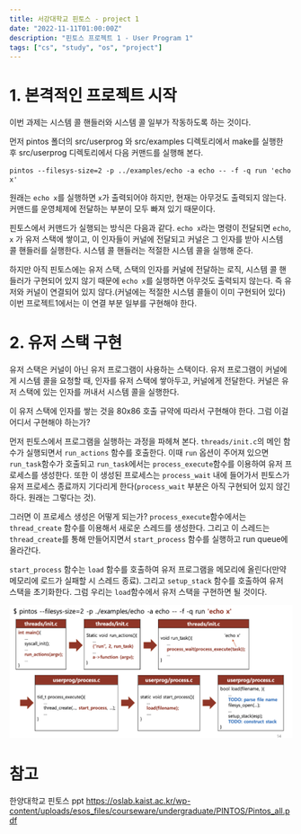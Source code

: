 ```yaml
---
title: 서강대학교 핀토스 - project 1
date: "2022-11-11T01:00:00Z"
description: "핀토스 프로젝트 1 - User Program 1"
tags: ["cs", "study", "os", "project"]
---
```


# 1. 본격적인 프로젝트 시작

이번 과제는 시스템 콜 핸들러와 시스템 콜 일부가 작동하도록 하는 것이다.

먼저 pintos 폴더의 src/userprog 와 src/examples 디렉토리에서 make를 실행한 후 src/userprog 디렉토리에서 다음 커맨드를 실행해 본다.

```
pintos --filesys-size=2 -p ../examples/echo -a echo -- -f -q run 'echo x'
```

원래는 `echo x`를 실행하면 `x`가 출력되어야 하지만, 현재는 아무것도 출력되지 않는다. 커맨드를 운영체제에 전달하는 부분이 모두 빠져 있기 때문이다.

핀토스에서 커맨드가 실행되는 방식은 다음과 같다. `echo x`라는 명령이 전달되면 `echo`, `x` 가 유저 스택에 쌓이고, 이 인자들이 커널에 전달되고 커널은 그 인자를 받아 시스템 콜 핸들러를 실행한다. 시스템 콜 핸들러는 적절한 시스템 콜을 실행해 준다.

하지만 아직 핀토스에는 유저 스택, 스택의 인자를 커널에 전달하는 로직, 시스템 콜 핸들러가 구현되어 있지 않기 때문에 `echo x`를 실행하면 아무것도 출력되지 않는다. 즉 유저와 커널이 연결되어 있지 않다.(커널에는 적절한 시스템 콜들이 이미 구현되어 있다) 이번 프로젝트1에서는 이 연결 부분 일부를 구현해야 한다.

# 2. 유저 스택 구현

유저 스택은 커널이 아닌 유저 프로그램이 사용하는 스택이다. 유저 프로그램이 커널에게 시스템 콜을 요청할 때, 인자를 유저 스택에 쌓아두고, 커널에게 전달한다. 커널은 유저 스택에 있는 인자를 꺼내서 시스템 콜을 실행한다.

이 유저 스택에 인자를 쌓는 것을 80x86 호출 규약에 따라서 구현해야 한다. 그럼 이걸 어디서 구현해야 하는가?

먼저 핀토스에서 프로그램을 실행하는 과정을 파헤쳐 본다. `threads/init.c`의 메인 함수가 실행되면서 `run_actions` 함수를 호출한다. 이때 `run` 옵션이 주어져 있으면 `run_task`함수가 호출되고 `run_task`에서는 `process_execute`함수를 이용하여 유저 프로세스를 생성한다. 또한 이 생성된 프로세스는 `process_wait` 내에 들어가서 핀토스가 유저 프로세스 종료까지 기다리게 한다(`process_wait` 부분은 아직 구현되어 있지 않긴 하다. 원래는 그렇다는 것).

그러면 이 프로세스 생성은 어떻게 되는가? `process_execute`함수에서는 `thread_create` 함수를 이용해서 새로운 스레드를 생성한다. 그리고 이 스레드는 `thread_create`를 통해 만들어지면서 `start_process` 함수를 실행하고 run queue에 올라간다.

`start_process` 함수는 `load` 함수를 호출하여 유저 프로그램을 메모리에 올린다(만약 메모리에 로드가 실패할 시 스레드 종료). 그리고 `setup_stack` 함수를 호출하여 유저 스택을 초기화한다. 그럼 우리는 `load`함수에서 유저 스택을 구현하면 될 것이다.

![exec](./pintos_exec.png)

# 참고

한양대학교 핀토스 ppt https://oslab.kaist.ac.kr/wp-content/uploads/esos_files/courseware/undergraduate/PINTOS/Pintos_all.pdf
